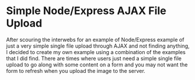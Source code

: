 # Simple Node/Express AJAX File Upload

After scouring the interwebs for an example of Node/Express example of just a very simple single file upload through AJAX and not finding anything, I decided to create my own example using a combination of the examples that I did find.  There are times where users just need a simple single file upload to go along with some content on a form and you may not want the form to refresh when you upload the image to the server. 
